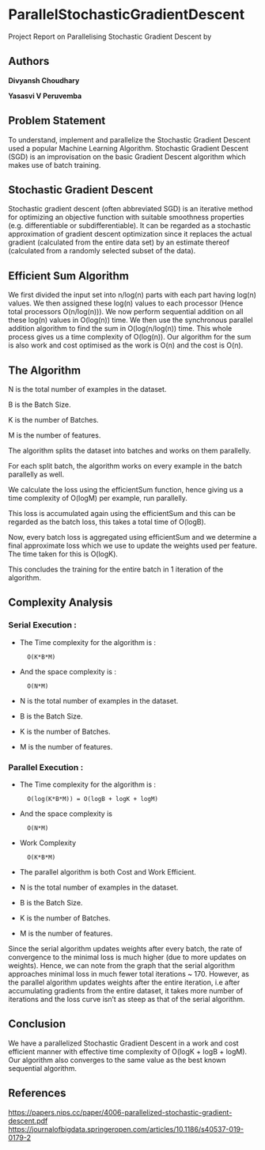 # ParallelStochasticGradientDescent
Project Report on Parallelising Stochastic Gradient Descent by
## Authors
**Divyansh Choudhary**

**Yasasvi V Peruvemba**

## Problem Statement
To understand, implement and parallelize the Stochastic Gradient Descent used a popular Machine Learning Algorithm. Stochastic Gradient Descent (SGD) is an improvisation on the basic Gradient Descent algorithm which makes use of batch training.

## Stochastic Gradient Descent
Stochastic gradient descent (often abbreviated SGD) is an iterative method for optimizing an objective function with suitable smoothness properties (e.g. differentiable or subdifferentiable). It can be regarded as a stochastic approximation of gradient descent optimization since it replaces the actual gradient (calculated from the entire data set) by an estimate thereof (calculated from a randomly selected subset of the data).

## Efficient Sum Algorithm
We first divided the input set into n/log(n) parts with each part having log(n) values. We then assigned these log(n) values to each processor (Hence total processors O(n/log(n))). We now perform sequential addition on all these log(n) values in O(log(n)) time. We then use the synchronous parallel addition algorithm to find the sum in O(log(n/log(n)) time. This whole process gives us a time complexity of O(log(n)). Our algorithm for the sum is also work and cost optimised as the work is O(n) and the cost is O(n).


## The Algorithm

N is the total number of examples in the dataset.

B is the Batch Size.

K is the number of Batches.

M is the number of features.

The algorithm splits the dataset into batches and works on them parallelly.

For each split batch, the algorithm works on every example in the batch parallelly as well.

We calculate the loss using the efficientSum function, hence giving us a time complexity of O(logM) per example, run parallelly.

This loss is accumulated again using the efficientSum and this can be regarded as the batch loss, this takes a total time of O(logB).

Now, every batch loss is aggregated using efficientSum and we determine a final approximate loss which we use to update the weights used per feature. The time taken for this is O(logK).

This concludes the training for the entire batch in 1 iteration of the algorithm.


## Complexity Analysis
### Serial Execution :

- The Time complexity for the algorithm is :  

		O(K*B*M)

- And the space complexity is :

		O(N*M)

- N is the total number of examples in the dataset.

- B is the Batch Size.

- K is the number of Batches.

- M is the number of features.


### Parallel Execution : 

- The Time complexity for the algorithm is :  

		O(log(K*B*M)) = O(logB + logK + logM)

- And the space complexity is 

		O(N*M)

- Work Complexity

		O(K*B*M)

- The parallel algorithm is both Cost and Work Efficient.

- N is the total number of examples in the dataset.

- B is the Batch Size.

- K is the number of Batches.

- M is the number of features.


Since the serial algorithm updates weights after every batch, the rate of convergence to the minimal loss is much higher (due to more updates on weights). Hence, we can note from the graph that the serial algorithm approaches minimal loss in much fewer total iterations ~ 170. However, as the parallel algorithm updates weights after the entire iteration, i.e after accumulating gradients from the entire dataset, it takes more number of iterations and the loss curve isn’t as steep as that of the serial algorithm. 

## Conclusion
We have a parallelized Stochastic Gradient Descent in a work and cost efficient manner with effective time complexity of O(logK + logB + logM). Our algorithm also converges to the same value as the best known sequential algorithm. 

## References
https://papers.nips.cc/paper/4006-parallelized-stochastic-gradient-descent.pdf
https://journalofbigdata.springeropen.com/articles/10.1186/s40537-019-0179-2
